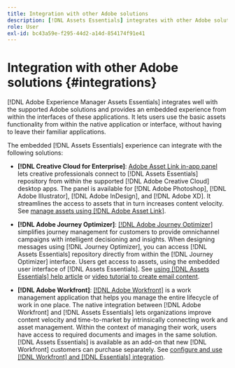 ```yaml
---
title: Integration with other Adobe solutions
description: [!DNL Assets Essentials] integrates with other Adobe solutions and provides an embedded experience from within the native application.
role: User
exl-id: bc43a59e-f295-44d2-a14d-854174f91e41
---
```

# Integration with other Adobe solutions {#integrations}

[!DNL Adobe Experience Manager Assets Essentials] integrates well with the supported Adobe solutions and provides an embedded experience from within the interfaces of these applications. It lets users use the basic assets functionality from within the native application or interface, without having to leave their familiar applications.

The embedded [!DNL Assets Essentials] experience can integrate with the following solutions:

* **[!DNL Creative Cloud for Enterprise]**: [Adobe Asset Link in-app panel](https://www.adobe.com/creativecloud/business/enterprise/adobe-asset-link.html) lets creative professionals connect to [!DNL Assets Essentials] repository from within the supported [!DNL Adobe Creative Cloud] desktop apps. The panel is available for [!DNL Adobe Photoshop], [!DNL Adobe Illustrator], [!DNL Adobe InDesign], and [!DNL Adobe XD]. It streamlines the access to assets that in turn increases content velocity. See [manage assets using [!DNL Adobe Asset Link]](https://helpx.adobe.com/enterprise/using/manage-assets-using-adobe-asset-link.html).

* **[!DNL Adobe Journey Optimizer]**: [[!DNL Adobe Journey Optimizer]](https://business.adobe.com/products/journey-optimizer/adobe-journey-optimizer.html) simplifies journey management for customers to provide omnichannel campaigns with intelligent decisioning and insights. When designing messages using [!DNL Journey Optimizer], you can access [!DNL Assets Essentials] repository directly from within the [!DNL Journey Optimizer] interface. Users get access to assets, using the embedded user interface of [!DNL Assets Essentials]. See [using [!DNL Assets Essentials] help article](https://experienceleague.adobe.com/docs/journey-optimizer/using/create-messages/assets-essentials.html) or [video tutorial to create email content](https://experienceleague.adobe.com/docs/journey-optimizer-learn/tutorials/create-messages/create-email-content-with-the-message-editor.html).

* **[!DNL Adobe Workfront]**: [[!DNL Adobe Workfront]](https://www.workfront.com/) is a work management application that helps you manage the entire lifecycle of work in one place. The native integration between [!DNL Adobe Workfront] and [!DNL Assets Essentials] lets organizations improve content velocity and time-to-market by intrinsically connecting work and asset management. Within the context of managing their work, users have access to required documents and images in the same solution. [!DNL Assets Essentials] is available as an add-on that new [!DNL Workfront] customers can purchase separately. See [configure and use [!DNL Workfront] and [!DNL Essentials] integration](https://one.workfront.com/s/document-item?bundleId=the-new-workfront-experience&topicId=Content%2FDocuments%2FAdobe_Workfront_for_Experience_Manager_Assets_Essentials%2F_workfront-for-aem-asset-essentials.htm).

<!-- TBD: Hiding this link till GA. Do not even include the beta mention as discussed with Greg. Beta is done with customers selected by the Accounts team. It is not an open Beta program. At GA, document this.

* **[[!DNL Creative Cloud Libraries]**: This integration will be made available in the future.

* **[[!DNL Adobe Studio]]**: This integration will be made available in the future.
-->
